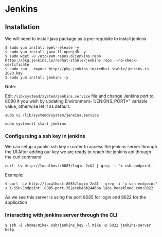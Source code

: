 # Jenkins

## Installation 

We will need to install java package as a pre-requisite to install jenkins

```
$ sudo yum install epel-release -y
$ sudo yum install java-11-openjdk -y
$ sudo wget -O /etc/yum.repos.d/jenkins.repo https://pkg.jenkins.io/redhat-stable/jenkins.repo --no-check-certificate
$ sudo rpm --import http://pkg.jenkins.io/redhat-stable/jenkins.io-2023.key
$ sudo yum install jenkins -y
```


Note:

Edit `/lib/systemd/system/jenkins.service` file and change Jenkins port to 8090 if you wish by updating Environment="JENKINS_PORT=" variable value, otherwise let it as default.

```
sudo vi /lib/systemd/system/jenkins.service
```

```
sudo systemctl start jenkins
```


### Configuruing a ssh key in jenkins

We can setup a public ssh key in order to access the jenkins server through the UI
After adding our key we are ready to reach the jenkins api through the curl command

```
curl -Lv http://localhost:8085/login 2>&1 | grep -i 'x-ssh-endpoint'

```


Example:

```
$ curl -Lv http://localhost:8085/login 2>&1 | grep -i 'x-ssh-endpoint'
< X-SSH-Endpoint: 8085-port-362eceb46b2446ba.labs.kodekloud.com:8022
```

As we see this server is using the port 8085 for login and 8022 for the application


### Interacting with jenkins server through the CLI

```
$ ssh -i /home/mike/.ssh/jenkins_key -l mike -p 8022 jenkins-server help
```


